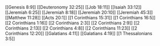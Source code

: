 [[Genesis 8:9]]
[[Deuteronomy 32:25]]
[[Job 18:11]]
[[Isaiah 33:12]]
[[Jeremiah 6:25]]
[[Jeremiah 8:18]]
[[Jeremiah 20:10]]
[[Jeremiah 45:3]]
[[Matthew 11:28]]
[[Acts 20:1]]
[[1 Corinthians 15:31]]
[[1 Corinthians 16:5]]
[[2 Corinthians 1:16]]
[[2 Corinthians 2:3]]
[[2 Corinthians 2:9]]
[[2 Corinthians 2:13]]
[[2 Corinthians 4:8]]
[[2 Corinthians 11:23]]
[[2 Corinthians 12:20]]
[[Galatians 4:11]]
[[Galatians 4:19]]
[[1 Thessalonians 3:5]]
